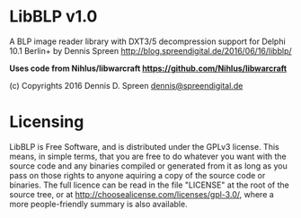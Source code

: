 # LibBLP v1.0 
A BLP image reader library with DXT3/5 decompression support
for Delphi 10.1 Berlin+ by Dennis Spreen
http://blog.spreendigital.de/2016/06/16/libblp/


**Uses code from Nihlus/libwarcraft https://github.com/Nihlus/libwarcraft**


(c) Copyrights 2016 Dennis D. Spreen <dennis@spreendigital.de>



# Licensing

LibBLP is Free Software, and is distributed under the GPLv3 license. This means, in simple terms, that you are free to do whatever you want with the source code and any binaries compiled or generated from it as long as you pass on those rights to anyone aquiring a copy of the source code or binaries. The full licence can be read in the file "LICENSE" at the root of the source tree, or at http://choosealicense.com/licenses/gpl-3.0/, where a more people-friendly summary is also available.